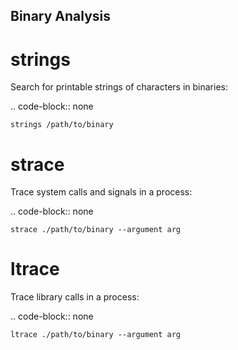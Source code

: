 
## **Binary Analysis**


strings
=======

Search for printable strings of characters in binaries:

.. code-block:: none

    strings /path/to/binary

strace
======

Trace system calls and signals in a process:

.. code-block:: none

    strace ./path/to/binary --argument arg

ltrace
======

Trace library calls in a process:

.. code-block:: none

    ltrace ./path/to/binary --argument arg
